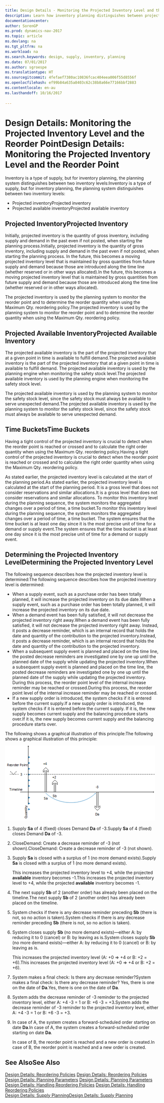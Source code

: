 ```yaml
---
title: Design Details - Monitoring the Projected Inventory Level and the Reorder Point
description: Learn how inventory planning distinguishes between projected inventory and projected available inventory levels.
documentationcenter: 
author: SorenGP
ms.prod: dynamics-nav-2017
ms.topic: article
ms.devlang: na
ms.tgt_pltfrm: na
ms.workload: na
ms.search.keywords: design, supply, inventory, planning
ms.date: 07/01/2017
ms.author: sgroespe
ms.translationtype: HT
ms.sourcegitcommit: 4fefaef7380ac10836fcac404eea006f55d8556f
ms.openlocfilehash: ef99b84a635a8403c62c38b8a66e77166bbf2883
ms.contentlocale: en-au
ms.lasthandoff: 10/16/2017

---
```

# <a name="design-details-monitoring-the-projected-inventory-level-and-the-reorder-point"></a><span data-ttu-id="728aa-103">Design Details: Monitoring the Projected Inventory Level and the Reorder Point</span><span class="sxs-lookup"><span data-stu-id="728aa-103">Design Details: Monitoring the Projected Inventory Level and the Reorder Point</span></span>
<span data-ttu-id="728aa-104">Inventory is a type of supply, but for inventory planning, the planning system distinguishes between two inventory levels:</span><span class="sxs-lookup"><span data-stu-id="728aa-104">Inventory is a type of supply, but for inventory planning, the planning system distinguishes between two inventory levels:</span></span>  

* <span data-ttu-id="728aa-105">Projected inventory</span><span class="sxs-lookup"><span data-stu-id="728aa-105">Projected inventory</span></span>  
* <span data-ttu-id="728aa-106">Projected available inventory</span><span class="sxs-lookup"><span data-stu-id="728aa-106">Projected available inventory</span></span>  

## <a name="projected-inventory"></a><span data-ttu-id="728aa-107">Projected Inventory</span><span class="sxs-lookup"><span data-stu-id="728aa-107">Projected Inventory</span></span>  
<span data-ttu-id="728aa-108">Initially, projected inventory is the quantity of gross inventory, including supply and demand in the past even if not posted, when starting the planning process.</span><span class="sxs-lookup"><span data-stu-id="728aa-108">Initially, projected inventory is the quantity of gross inventory, including supply and demand in the past even if not posted, when starting the planning process.</span></span> <span data-ttu-id="728aa-109">In the future, this becomes a moving projected inventory level that is maintained by gross quantities from future supply and demand because those are introduced along the time line (whether reserved or in other ways allocated).</span><span class="sxs-lookup"><span data-stu-id="728aa-109">In the future, this becomes a moving projected inventory level that is maintained by gross quantities from future supply and demand because those are introduced along the time line (whether reserved or in other ways allocated).</span></span>  

<span data-ttu-id="728aa-110">The projected inventory is used by the planning system to monitor the reorder point and to determine the reorder quantity when using the Maximum Qty. reordering policy.</span><span class="sxs-lookup"><span data-stu-id="728aa-110">The projected inventory is used by the planning system to monitor the reorder point and to determine the reorder quantity when using the Maximum Qty. reordering policy.</span></span>  

## <a name="projected-available-inventory"></a><span data-ttu-id="728aa-111">Projected Available Inventory</span><span class="sxs-lookup"><span data-stu-id="728aa-111">Projected Available Inventory</span></span>  
<span data-ttu-id="728aa-112">The projected available inventory is the part of the projected inventory that at a given point in time is available to fulfill demand.</span><span class="sxs-lookup"><span data-stu-id="728aa-112">The projected available inventory is the part of the projected inventory that at a given point in time is available to fulfill demand.</span></span> <span data-ttu-id="728aa-113">The projected available inventory is used by the planning engine when monitoring the safety stock level.</span><span class="sxs-lookup"><span data-stu-id="728aa-113">The projected available inventory is used by the planning engine when monitoring the safety stock level.</span></span>  

<span data-ttu-id="728aa-114">The projected available inventory is used by the planning system to monitor the safety stock level, since the safety stock must always be available to serve unexpected demand.</span><span class="sxs-lookup"><span data-stu-id="728aa-114">The projected available inventory is used by the planning system to monitor the safety stock level, since the safety stock must always be available to serve unexpected demand.</span></span>  

## <a name="time-buckets"></a><span data-ttu-id="728aa-115">Time Buckets</span><span class="sxs-lookup"><span data-stu-id="728aa-115">Time Buckets</span></span>  
<span data-ttu-id="728aa-116">Having a tight control of the projected inventory is crucial to detect when the reorder point is reached or crossed and to calculate the right order quantity when using the Maximum Qty. reordering policy.</span><span class="sxs-lookup"><span data-stu-id="728aa-116">Having a tight control of the projected inventory is crucial to detect when the reorder point is reached or crossed and to calculate the right order quantity when using the Maximum Qty. reordering policy.</span></span>  

<span data-ttu-id="728aa-117">As stated earlier, the projected inventory level is calculated at the start of the planning period.</span><span class="sxs-lookup"><span data-stu-id="728aa-117">As stated earlier, the projected inventory level is calculated at the start of the planning period.</span></span> <span data-ttu-id="728aa-118">It is a gross level that does not consider reservations and similar allocations.</span><span class="sxs-lookup"><span data-stu-id="728aa-118">It is a gross level that does not consider reservations and similar allocations.</span></span> <span data-ttu-id="728aa-119">To monitor this inventory level during the planning sequence, the system monitors the aggregated changes over a period of time, a time bucket.</span><span class="sxs-lookup"><span data-stu-id="728aa-119">To monitor this inventory level during the planning sequence, the system monitors the aggregated changes over a period of time, a time bucket.</span></span> <span data-ttu-id="728aa-120">The system ensures that the time bucket is at least one day since it is the most precise unit of time for a demand or supply event.</span><span class="sxs-lookup"><span data-stu-id="728aa-120">The system ensures that the time bucket is at least one day since it is the most precise unit of time for a demand or supply event.</span></span>  

## <a name="determining-the-projected-inventory-level"></a><span data-ttu-id="728aa-121">Determining the Projected Inventory Level</span><span class="sxs-lookup"><span data-stu-id="728aa-121">Determining the Projected Inventory Level</span></span>  
<span data-ttu-id="728aa-122">The following sequence describes how the projected inventory level is determined:</span><span class="sxs-lookup"><span data-stu-id="728aa-122">The following sequence describes how the projected inventory level is determined:</span></span>  

* <span data-ttu-id="728aa-123">When a supply event, such as a purchase order has been totally planned, it will increase the projected inventory on its due date.</span><span class="sxs-lookup"><span data-stu-id="728aa-123">When a supply event, such as a purchase order has been totally planned, it will increase the projected inventory on its due date.</span></span>  
* <span data-ttu-id="728aa-124">When a demand event has been fully satisfied, it will not decrease the projected inventory right away.</span><span class="sxs-lookup"><span data-stu-id="728aa-124">When a demand event has been fully satisfied, it will not decrease the projected inventory right away.</span></span> <span data-ttu-id="728aa-125">Instead, it posts a decrease reminder, which is an internal record that holds the date and quantity of the contribution to the projected inventory.</span><span class="sxs-lookup"><span data-stu-id="728aa-125">Instead, it posts a decrease reminder, which is an internal record that holds the date and quantity of the contribution to the projected inventory.</span></span>  
* <span data-ttu-id="728aa-126">When a subsequent supply event is planned and placed on the time line, the posted decrease reminders are investigated one by one up until the planned date of the supply while updating the projected inventory.</span><span class="sxs-lookup"><span data-stu-id="728aa-126">When a subsequent supply event is planned and placed on the time line, the posted decrease reminders are investigated one by one up until the planned date of the supply while updating the projected inventory.</span></span> <span data-ttu-id="728aa-127">During this process, the reorder point level of the internal increase reminder may be reached or crossed.</span><span class="sxs-lookup"><span data-stu-id="728aa-127">During this process, the reorder point level of the internal increase reminder may be reached or crossed.</span></span>  
* <span data-ttu-id="728aa-128">If a new supply order is introduced, the system checks if it is entered before the current supply.</span><span class="sxs-lookup"><span data-stu-id="728aa-128">If a new supply order is introduced, the system checks if it is entered before the current supply.</span></span> <span data-ttu-id="728aa-129">If it is, the new supply becomes current supply and the balancing procedure starts over.</span><span class="sxs-lookup"><span data-stu-id="728aa-129">If it is, the new supply becomes current supply and the balancing procedure starts over.</span></span>  

<span data-ttu-id="728aa-130">The following shows a graphical illustration of this principle:</span><span class="sxs-lookup"><span data-stu-id="728aa-130">The following shows a graphical illustration of this principle:</span></span>  

![](media/nav_app_supply_planning_2_projected_inventory.png "NAV_APP_supply_planning_2_projected_inventory")  

1. <span data-ttu-id="728aa-131">Supply **Sa** of 4 (fixed) closes Demand **Da** of -3.</span><span class="sxs-lookup"><span data-stu-id="728aa-131">Supply **Sa** of 4 (fixed) closes Demand **Da** of -3.</span></span>  
2. <span data-ttu-id="728aa-132">CloseDemand: Create a decrease reminder of -3 (not shown).</span><span class="sxs-lookup"><span data-stu-id="728aa-132">CloseDemand: Create a decrease reminder of -3 (not shown).</span></span>  
3. <span data-ttu-id="728aa-133">Supply **Sa** is closed with a surplus of 1 (no more demand exists).</span><span class="sxs-lookup"><span data-stu-id="728aa-133">Supply **Sa** is closed with a surplus of 1 (no more demand exists).</span></span>  

     <span data-ttu-id="728aa-134">This increases the projected inventory level to +4, while the projected **available** inventory becomes -1.</span><span class="sxs-lookup"><span data-stu-id="728aa-134">This increases the projected inventory level to +4, while the projected **available** inventory becomes -1.</span></span>  

4. <span data-ttu-id="728aa-135">The next supply **Sb** of 2 (another order) has already been placed on the timeline.</span><span class="sxs-lookup"><span data-stu-id="728aa-135">The next supply **Sb** of 2 (another order) has already been placed on the timeline.</span></span>  
5. <span data-ttu-id="728aa-136">System checks if there is any decrease reminder preceding **Sb** (there is not, so no action is taken).</span><span class="sxs-lookup"><span data-stu-id="728aa-136">System checks if there is any decrease reminder preceding **Sb** (there is not, so no action is taken).</span></span>  
6. <span data-ttu-id="728aa-137">System closes supply **Sb** (no more demand exists)—either A: by reducing it to 0 (cancel) or B: by leaving as is.</span><span class="sxs-lookup"><span data-stu-id="728aa-137">System closes supply **Sb** (no more demand exists)—either A: by reducing it to 0 (cancel) or B: by leaving as is.</span></span>  

     <span data-ttu-id="728aa-138">This increases the projected inventory level (A: +0 => +4 or B: +2 = +6).</span><span class="sxs-lookup"><span data-stu-id="728aa-138">This increases the projected inventory level (A: +0 => +4 or B: +2 = +6).</span></span>  

7. <span data-ttu-id="728aa-139">System makes a final check: Is there any decrease reminder?</span><span class="sxs-lookup"><span data-stu-id="728aa-139">System makes a final check: Is there any decrease reminder?</span></span> <span data-ttu-id="728aa-140">Yes, there is one on the date of **Da**.</span><span class="sxs-lookup"><span data-stu-id="728aa-140">Yes, there is one on the date of **Da**.</span></span>  
8. <span data-ttu-id="728aa-141">System adds the decrease reminder of -3 reminder to the projected inventory level, either A: +4 -3 = 1 or B: +6 -3 = +3.</span><span class="sxs-lookup"><span data-stu-id="728aa-141">System adds the decrease reminder of -3 reminder to the projected inventory level, either A: +4 -3 = 1 or B: +6 -3 = +3.</span></span>  
9. <span data-ttu-id="728aa-142">In case of A, the system creates a forward-scheduled order starting on date **Da**.</span><span class="sxs-lookup"><span data-stu-id="728aa-142">In case of A, the system creates a forward-scheduled order starting on date **Da**.</span></span>  

     <span data-ttu-id="728aa-143">In case of B, the reorder point is reached and a new order is created.</span><span class="sxs-lookup"><span data-stu-id="728aa-143">In case of B, the reorder point is reached and a new order is created.</span></span>  

## <a name="see-also"></a><span data-ttu-id="728aa-144">See Also</span><span class="sxs-lookup"><span data-stu-id="728aa-144">See Also</span></span>  
<span data-ttu-id="728aa-145">[Design Details: Reordering Policies](design-details-reordering-policies.md) </span><span class="sxs-lookup"><span data-stu-id="728aa-145">[Design Details: Reordering Policies](design-details-reordering-policies.md) </span></span>  
<span data-ttu-id="728aa-146">[Design Details: Planning Parameters](design-details-planning-parameters.md) </span><span class="sxs-lookup"><span data-stu-id="728aa-146">[Design Details: Planning Parameters](design-details-planning-parameters.md) </span></span>  
<span data-ttu-id="728aa-147">[Design Details: Handling Reordering Policies](design-details-handling-reordering-policies.md) </span><span class="sxs-lookup"><span data-stu-id="728aa-147">[Design Details: Handling Reordering Policies](design-details-handling-reordering-policies.md) </span></span>  
[<span data-ttu-id="728aa-148">Design Details: Supply Planning</span><span class="sxs-lookup"><span data-stu-id="728aa-148">Design Details: Supply Planning</span></span>](design-details-supply-planning.md)

